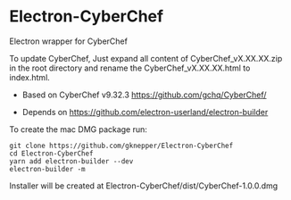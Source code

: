 # Electron-CyberChef

Electron wrapper for CyberChef

To update CyberChef, Just expand all content of CyberChef_vX.XX.XX.zip in the root directory and rename the  CyberChef_vX.XX.XX.html to index.html.

- Based on CyberChef v9.32.3 https://github.com/gchq/CyberChef/

- Depends on https://github.com/electron-userland/electron-builder

To create the mac DMG package run:

```
git clone https://github.com/gknepper/Electron-CyberChef
cd Electron-CyberChef
yarn add electron-builder --dev
electron-builder -m 
```
Installer will be created at Electron-CyberChef/dist/CyberChef-1.0.0.dmg
